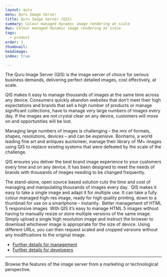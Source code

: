```yaml
---
layout: quru
menu: Quru Image Server
title: Quru Image Server (QIS)
summary: Colour managed dynamic image rendering at scale
8ws: Colour managed dynamic image rendering at scale
tags:
  - product
order: 3
thumbnail:
headimage:
index: true

---
```


The Quru Image Server (QIS) is the image server of choice for serious business demands, delivering perfect detailed images, cost effectively, at scale.

QIS makes it easy to manage thousands of images at the same time across any device. Consumers quickly abandon websites that don’t meet their high expectations and brands that sell a high number of products or manage significant collections, have to manage very large numbers of images every day. If the images are not crystal clear on any device, customers will move on and opportunities will be lost. 

Managing large numbers of images is challenging – the mix of formats, shapes, resolutions, devices – and can be expensive. Bonhams, a world leading fine art and antiques auctioneer, manage their library of 1M+ images using QIS to replace existing systems that were defeated by the scale of the challenge. 

QIS ensures you deliver the best brand image experience to your customers every time and on any device. It has been designed to meet the needs of brands with thousands of images needing to be changed frequently.

The stand-alone, open source based solution cuts the time and cost of managing and manipulating thousands of images every day. 
QIS makes it easy to take a single image and adapt it for multiple use. It can take a fully colour managed high-res image, ready for high quality printing, down to a thumbnail for use on a smartphone - instantly. 
Better management of HTML 5 responsive images 
With QIS it’s easy to manage HTML 5 images without having to manually resize or store multiple versions of the same image. 
Simply upload a single high resolution image and instruct the browser to download whichever image is appropriate for the size of device. Using different URLs, you can then request scaled and cropped versions without any modifications to the original image. 



<ul>
<li> <a href="/products/qisforbusiness.html" class="qis_type2" id="qis_for_business">Further details for management</a></li>
<li><a href="/products/qistechnology.html" class="qis_type2" id="qis_technology">Further details for developers</a></li>
</ul>

-----

Browse the features of the image server from a marketing or technological perspective.
